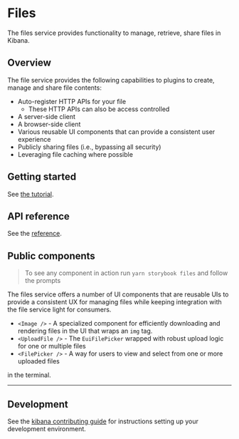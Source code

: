 # Files

The files service provides functionality to manage, retrieve, share files in Kibana.

## Overview

The file service provides the following capabilities to plugins to create,
manage and share file contents:

* Auto-register HTTP APIs for your file
  * These HTTP APIs can also be access controlled
* A server-side client
* A browser-side client
* Various reusable UI components that can provide a consistent user experience
* Publicly sharing files (i.e., bypassing all security)
* Leveraging file caching where possible

## Getting started

See [the tutorial](https://docs.elastic.dev/kibana-dev-docs/file-service).

## API reference

See the [reference](https://docs.elastic.dev/kibana-dev-docs/api/files).

## Public components

> To see any component in action run `yarn storybook files` and follow the prompts

The files service offers a number of UI components that are reusable UIs to provide
a consistent UX for managing files while keeping integration with the file service
light for consumers.

* `<Image />` - A specialized component for efficiently downloading and rendering files in the UI that wraps an `img` tag.
* `<UploadFile />` - The `EuiFilePicker` wrapped with robust upload logic for one or multiple files
* `<FilePicker />` - A way for users to view and select from one or more uploaded files

in the terminal.

---
## Development

See the [kibana contributing guide](https://github.com/elastic/kibana/blob/main/CONTRIBUTING.md) for instructions setting up your development environment.
